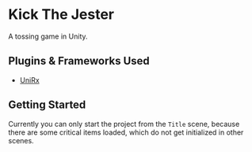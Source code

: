 # Kick The Jester

A tossing game in Unity.

## Plugins & Frameworks Used
* [UniRx](https://github.com/neuecc/UniRx)



## Getting Started
Currently you can only start the project from the `Title` scene, because there are some critical items loaded, which do not get initialized in other scenes.